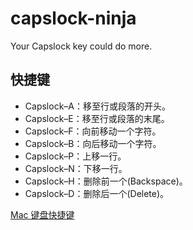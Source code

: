 # capslock-ninja

Your Capslock key could do more.

## 快捷键

- Capslock–A：移至行或段落的开头。
- Capslock–E：移至行或段落的末尾。
- Capslock–F：向前移动一个字符。
- Capslock–B：向后移动一个字符。
- Capslock–P：上移一行。
- Capslock–N：下移一行。
- Capslock–H：删除前一个(Backspace)。
- Capslock–D：删除后一个(Delete)。

[Mac 键盘快捷键](https://support.apple.com/zh-cn/HT201236)
